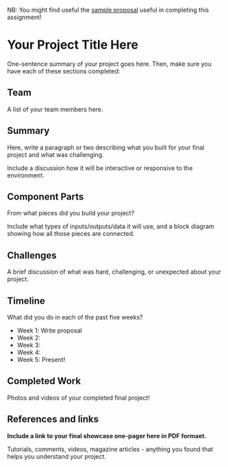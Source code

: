 NB: You might find useful the [sample proposal](http://github.com/zamfi/ucb-jacobs-creative-programming-electronics-spring-2018/blob/master/hw/sample-proposal.md) useful in completing this assignment!

# Your Project Title Here

One-sentence summary of your project goes here. Then, make sure you have each of these sections completed:

## Team

A list of your team members here.

## Summary

Here, write a paragraph or two describing what you built for your final project and what was challenging. 

Include a discussion how it will be interactive or responsive to the environment.

## Component Parts

From what pieces did you build your project?

Include what types of inputs/outputs/data it will use, and a block diagram showing how all those pieces are connected.

## Challenges

A brief discussion of what was hard, challenging, or unexpected about your project.

## Timeline

What did you do in each of the past five weeks?

- Week 1: Write proposal
- Week 2: 
- Week 3:
- Week 4:
- Week 5: Present!

## Completed Work

Photos and videos of your completed final project!

## References and links

**Include a link to your final showcase one-pager here in PDF formaet.**

Tutorials, comments, videos, magazine articles - anything you found that helps you understand your project.
